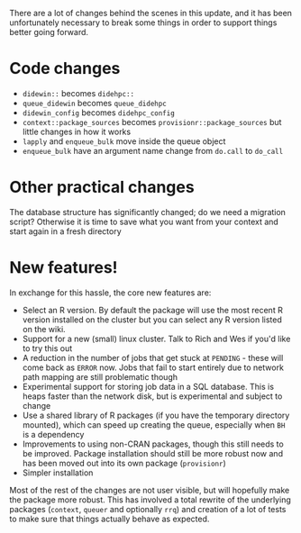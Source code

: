 There are a lot of changes behind the scenes in this update, and it has been unfortunately necessary to break some things in order to support things better going forward.

# Code changes

* `didewin::` becomes `didehpc::`
* `queue_didewin` becomes `queue_didehpc`
* `didewin_config` becomes `didehpc_config`
* `context::package_sources` becomes `provisionr::package_sources` but little changes in how it works
* `lapply` and `enqueue_bulk` move inside the queue object
* `enqueue_bulk` have an argument name change from `do.call` to `do_call`

# Other practical changes

The database structure has significantly changed; do we need a migration script?  Otherwise it is time to save what you want from your context and start again in a fresh directory

# New features!

In exchange for this hassle, the core new features are:

* Select an R version.  By default the package will use the most recent R version installed on the cluster but you can select any R version listed on the wiki.
* Support for a new (small) linux cluster.  Talk to Rich and Wes if you'd like to try this out
* A reduction in the number of jobs that get stuck at `PENDING` - these will come back as `ERROR` now.  Jobs that fail to start entirely due to network path mapping are still problematic though
* Experimental support for storing job data in a SQL database.  This is heaps faster than the network disk, but is experimental and subject to change
* Use a shared library of R packages (if you have the temporary directory mounted), which can speed up creating the queue, especially when `BH` is a dependency
* Improvements to using non-CRAN packages, though this still needs to be improved.  Package installation should still be more robust now and has been moved out into its own package (`provisionr`)
* Simpler installation

Most of the rest of the changes are not user visible, but will hopefully make the package more robust.  This has involved a total rewrite of the underlying packages (`context`, `queuer` and optionally `rrq`) and creation of a lot of tests to make sure that things actually behave as expected.
